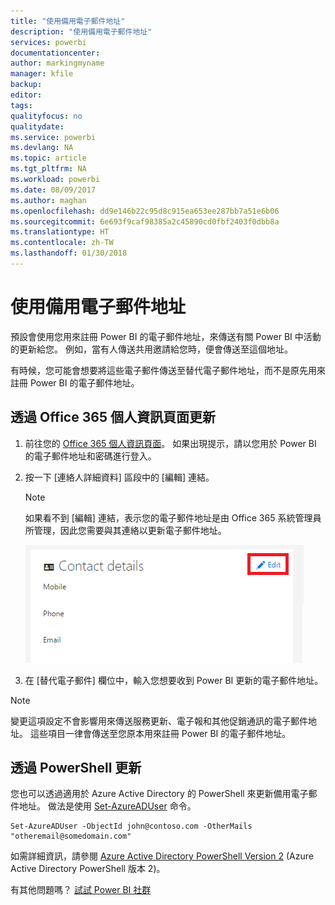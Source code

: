 ```yaml
---
title: "使用備用電子郵件地址"
description: "使用備用電子郵件地址"
services: powerbi
documentationcenter: 
author: markingmyname
manager: kfile
backup: 
editor: 
tags: 
qualityfocus: no
qualitydate: 
ms.service: powerbi
ms.devlang: NA
ms.topic: article
ms.tgt_pltfrm: NA
ms.workload: powerbi
ms.date: 08/09/2017
ms.author: maghan
ms.openlocfilehash: dd9e146b22c95d8c915ea653ee287bb7a51e6b06
ms.sourcegitcommit: 6e693f9caf98385a2c45890cd0fbf2403f0dbb8a
ms.translationtype: HT
ms.contentlocale: zh-TW
ms.lasthandoff: 01/30/2018
---
```

# <a name="using-an-alternate-email-address"></a>使用備用電子郵件地址
預設會使用您用來註冊 Power BI 的電子郵件地址，來傳送有關 Power BI 中活動的更新給您。  例如，當有人傳送共用邀請給您時，便會傳送至這個地址。

有時候，您可能會想要將這些電子郵件傳送至替代電子郵件地址，而不是原先用來註冊 Power BI 的電子郵件地址。

## <a name="updating-through-office-365-personal-info-page"></a>透過 Office 365 個人資訊頁面更新
1. 前往您的 [Office 365 個人資訊頁面](https://portal.office.com/account/#personalinfo)。  如果出現提示，請以您用於 Power BI 的電子郵件地址和密碼進行登入。
2. 按一下 [連絡人詳細資料] 區段中的 [編輯] 連結。  
   
   > [!NOTE]
   > 如果看不到 [編輯] 連結，表示您的電子郵件地址是由 Office 365 系統管理員所管理，因此您需要與其連絡以更新電子郵件地址。
   > 
   > 
   
   ![](media/service-admin-alternate-email-address-for-power-bi/contact-details.png)
3. 在 [替代電子郵件] 欄位中，輸入您想要收到 Power BI 更新的電子郵件地址。

> [!NOTE]
> 變更這項設定不會影響用來傳送服務更新、電子報和其他促銷通訊的電子郵件地址。  這些項目一律會傳送至您原本用來註冊 Power BI 的電子郵件地址。
> 
> 

## <a name="updating-with-powershell"></a>透過 PowerShell 更新
您也可以透過適用於 Azure Active Directory 的 PowerShell 來更新備用電子郵件地址。 做法是使用 [Set-AzureADUser](https://docs.microsoft.com/powershell/module/azuread/set-azureaduser) 命令。

```
Set-AzureADUser -ObjectId john@contoso.com -OtherMails "otheremail@somedomain.com"
```

如需詳細資訊，請參閱 [Azure Active Directory PowerShell Version 2](https://docs.microsoft.com/powershell/azure/active-directory/install-adv2) (Azure Active Directory PowerShell 版本 2)。

有其他問題嗎？ [試試 Power BI 社群](http://community.powerbi.com/)

